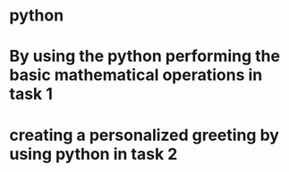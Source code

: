 # python
# By using the python performing the basic mathematical operations in task 1 
# creating a personalized greeting by using python in task 2



